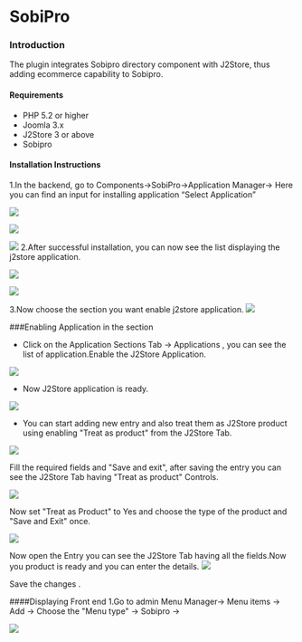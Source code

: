 # SobiPro

### Introduction
The plugin integrates Sobipro directory component with J2Store, thus adding ecommerce capability to Sobipro. 

#### Requirements
* PHP 5.2 or higher
* Joomla 3.x
* J2Store 3 or above
* Sobipro

#### Installation Instructions 
1.In the backend, go to Components->SobiPro->Application Manager-> Here you can find an input for installing application  “Select Application”

![](sobipro_step_1.png)


![](sobipro_step_2.png)

![](sobipro_step_3.png)
2.After successful installation, you can now see the list displaying the j2store application.

![](step_6.png)

![](step_7.png)


3.Now choose the section you want enable j2store application.
![](step_8.png)

###Enabling Application in the section
* Click on the Application Sections Tab -> Applications ,   you can see the list of application.Enable the J2Store   Application. 

![](step_12.png)

* Now J2Store application is ready.
 
![](step_13.png)

* You can start adding new entry and also treat them as J2Store product using enabling "Treat as product" from the J2Store Tab.

![](step_13_a.png)

Fill the required fields and  "Save and exit", after  saving the entry you can see the J2Store Tab having "Treat as product" Controls.

![](step_17_b.png)

Now set "Treat as Product" to Yes and choose the type of the product and "Save and Exit" once.

![](step_17_c.png)

Now open the Entry you can see the J2Store Tab having all the fields.Now you product is ready and you can enter the details.
![](step_17_d.png)

Save the changes .

####Displaying Front end
1.Go to admin Menu Manager-> Menu items -> Add -> Choose the "Menu type" -> Sobipro -> 


![](final_product_display.png)







